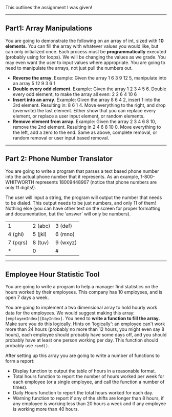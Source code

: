 This outlines the assignment I was given!
 
-------------
## Part1: Array Manipulations   

You are going to demonstrate the following on an array of int, sized with __10 elements__. You can fill the array with whatever values you would like, but can only initialized once. Each process must be **programmatically** executed (probably using for loops). We will be changing the values as we grade. You may even want the user to input values where appropriate. You are going to need to manipulate the arrays, not just pull the numbers out.

* __Reverse the array__. Example: Given the array 1 6 3 9 12 5, manipulate into an array 5 12 9 3 6 1
* __Double every odd element__. Example: Given the array 1 2 3 4 5 6. Double every odd element, to make the array all even: 2 2 6 4 10 6
* __Insert into an array__. Example: Given the array 8 6 4 2, insert 1 into the 3rd element. Resulting in: 8 6 1 4. Move everything to the right, and drop (overwrite) the last element. Either show that you can replace every element, or replace a user input element, or random elements.
* __Remove element from array.__ Example: Given the array 2 3 4 6 8 10, remove the 2nd element. Resulting in 2 4 6 8 10 0. Move everything to the left, add a zero to the end. Same as above, complete removal, or random removal or user input based removal.  
  


-------
## Part 2: Phone Number Translator   

You are going to write a program that parses a text based phone number into the actual phone number that it represents. As an example, 1-800-WHITWORTH represents 18009448967 (notice that phone numbers are only 11 digits!).  


The user will input a string, the program will output the number that needs to be dialed. This output needs to be just numbers, and only 11 of them! Nothing else (you can have other text on the screen for proper formatting and documentation, but the ‘answer’ will only be numbers).  





|          |         |         |
|----------|---------|---------|
| 1        | 2 (abc) | 3 (def) |
| 4 (ghi)  | 5 (jkl) | 6 (mno) |
| 7 (pqrs) | 8 (tuv) | 9 (wxyz)|
| *        | 0       | #       |


-------------
## Employee Hour Statistic Tool   

You are going to write a program to help a manager find statistics on the hours worked by their employees. This company has 10 employees, and is open 7 days a week.  

You are going to implement a two dimensional array to hold hourly work data for the employees. We would suggest making this array: `[employeeIndex][DayIndex]`. You need to __write a function to fill the array.__ Make sure you do this logically. Hints on 'logically': an employee can't work more than 24 hours (probably no more than 12 hours, you might even say 8 hours), each employee should probably have some days off, and you should probably have at least one person working per day. This function should probably use `rand()`.


After setting up this array you are going to write a number of functions to form a report:  

* Display function to output the table of hours in a reasonable format.
* Total hours function to report the number of hours worked per week for each employee (or a single employee, and call the function a number of times).
* Daily Hours function to report the total hours worked for each day.
* Warning function to report if any of the shifts are longer than 8 hours, if any employee is working less than 20 hours a week and if any employee is working more than 40 hours.

